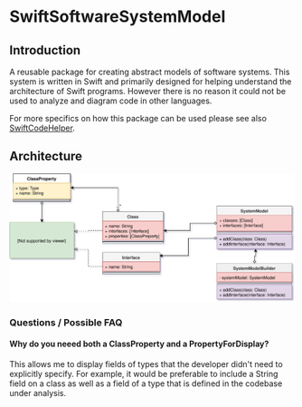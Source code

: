 # SwiftSoftwareSystemModel

## Introduction

A reusable package for creating abstract models of software systems.  This system is written in Swift and primarily designed for helping understand the architecture of Swift programs.  However there is no reason it could not be used to analyze and diagram code in other languages.

For more specifics on how this package can be used please see also [SwiftCodeHelper](https://github.com/kevinvandenbreemen/SwiftCodeHelper).

## Architecture

![Architecture](doc/res/SwiftCodeHelper-SwiftSoftwareSystemModel.svg)

### Questions / Possible FAQ

#### Why do you neeed both a ClassProperty and a PropertyForDisplay?
This allows me to display fields of types that the developer didn't need to explicitly specify.  For example, it would be preferable to include a String field on a class as well as a field of a type that is defined in the codebase under analysis.